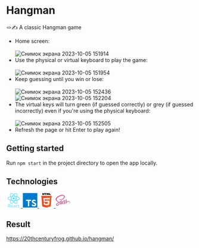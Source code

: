 # Hangman

🪢✍️ A classic Hangman game

- Home screen:<br/><br/>![Снимок экрана 2023-10-05 151914](https://github.com/20thcenturyfrog/hangman/assets/114294885/678ae032-5162-4760-b88f-6bfd3e7c3d8f)
- Use the physical or virtual keyboard to play the game:<br/><br/>![Снимок экрана 2023-10-05 151954](https://github.com/20thcenturyfrog/hangman/assets/114294885/9df11df6-56f2-4cc8-8a4b-349f5ec90625)
- Keep guessing until you win or lose:<br/><br/>![Снимок экрана 2023-10-05 152436](https://github.com/20thcenturyfrog/hangman/assets/114294885/e1bb6b2e-2690-4b87-820a-956bd7d96b3e)
![Снимок экрана 2023-10-05 152204](https://github.com/20thcenturyfrog/hangman/assets/114294885/67a7269d-fffa-4e46-a91d-3eba6b785cf0)
- The virtual keys will turn green (if guessed correctly) or grey (if guessed incorrectly) even if you're using the physical keyboard:<br/><br/>![Снимок экрана 2023-10-05 152505](https://github.com/20thcenturyfrog/hangman/assets/114294885/ebe3ce61-9799-4414-ba2c-9efd7c7af95d)
- Refresh the page or hit Enter to play again!

## Getting started

Run `npm start` in the project directory to open the app locally.

## Technologies

  <a href="https://reactjs.org/" target="_blank" rel="noreferrer"> <img src="https://raw.githubusercontent.com/devicons/devicon/master/icons/react/react-original-wordmark.svg" alt="react" width="40" height="40"/> </a>
  <a href="https://www.typescriptlang.org/" target="_blank" rel="noreferrer"> <img src="https://raw.githubusercontent.com/devicons/devicon/master/icons/typescript/typescript-original.svg" alt="typescript" width="40" height="40"/> </a>
  <a href="https://www.w3.org/html/" target="_blank" rel="noreferrer"> <img src="https://raw.githubusercontent.com/devicons/devicon/master/icons/html5/html5-original-wordmark.svg" alt="html5" width="40" height="40"/> </a>
  <a href="https://sass-lang.com" target="_blank" rel="noreferrer"> <img src="https://raw.githubusercontent.com/devicons/devicon/master/icons/sass/sass-original.svg" alt="sass" width="40" height="40"/> </a>

## Result

https://20thcenturyfrog.github.io/hangman/
